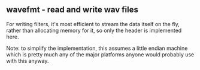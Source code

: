 wavefmt - read and write wav files
----------------------------------
For writing filters, it's most efficient to stream the data itself on the fly,
rather than allocating memory for it, so only the header is implemented here.

Note: to simplify the implementation, this assumes a little endian machine
which is pretty much any of the major platforms anyone would probably use
with this anyway.
